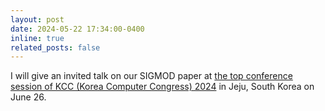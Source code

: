 ```yaml
---
layout: post
date: 2024-05-22 17:34:00-0400
inline: true
related_posts: false
---
```


I will give an invited talk on our SIGMOD paper at [the top conference session of KCC (Korea Computer Congress) 2024](https://www.kiise.or.kr/conference/main/getContent.do?CC=KCC&CS=2024&content_no=2067&PARENT_ID=011900) in Jeju, South Korea on June 26.
